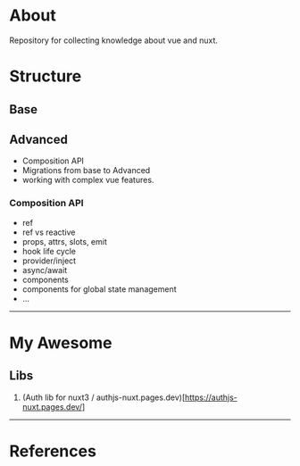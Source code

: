# About

Repository for collecting knowledge about vue and nuxt.

# Structure
## Base

## Advanced

- Composition API
- Migrations from base to Advanced
- working with complex vue features.

### Composition API

- ref
- ref vs reactive
- props, attrs, slots, emit
- hook life cycle
- provider/inject
- async/await
- components
- components for global state management
- ...


---
# My Awesome
## Libs
1. (Auth lib for nuxt3 / authjs-nuxt.pages.dev)[https://authjs-nuxt.pages.dev/]

---
# References
